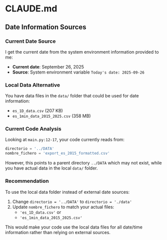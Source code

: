 # CLAUDE.md

## Date Information Sources

### Current Date Source
I get the current date from the system environment information provided to me:
- **Current date**: September 26, 2025
- **Source**: System environment variable `Today's date: 2025-09-26`

### Local Data Alternative
You have data files in the `data/` folder that could be used for date information:
- `es_1D_data.csv` (207 KB)
- `es_1min_data_2015_2025.csv` (358 MB)

### Current Code Analysis
Looking at `main.py:12-17`, your code currently reads from:
```python
directorio = '../DATA'
nombre_fichero = 'export_es_2015_formatted.csv'
```

However, this points to a parent directory `../DATA` which may not exist, while you have actual data in the local `data/` folder.

### Recommendation
To use the local data folder instead of external date sources:
1. Change `directorio = '../DATA'` to `directorio = './data'`
2. Update `nombre_fichero` to match your actual files:
   - `'es_1D_data.csv'` or
   - `'es_1min_data_2015_2025.csv'`

This would make your code use the local data files for all date/time information rather than relying on external sources.